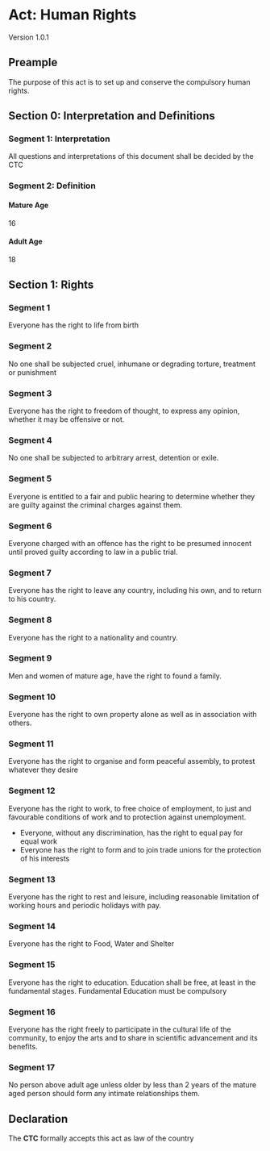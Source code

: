 # Act: Human Rights
Version 1.0.1
## Preample
The purpose of this act is to set up and conserve the compulsory human rights.

## Section 0: Interpretation and Definitions
### Segment 1: Interpretation
All questions and interpretations of this document shall be decided by the CTC
### Segment 2: Definition
#### Mature Age
16

#### Adult Age
18

## Section 1: Rights

### Segment 1
Everyone has the right to life from birth

### Segment 2
No one shall be subjected cruel, inhumane or degrading torture, treatment or punishment

### Segment 3
Everyone has the right to freedom of thought, to express any opinion, whether it may be offensive or not.

### Segment 4
No one shall be subjected to arbitrary arrest, detention or exile.

### Segment 5
Everyone is entitled to a fair and public hearing to determine whether they are guilty against the criminal charges against them.

### Segment 6
Everyone charged with an offence has the right to be presumed innocent until proved guilty according to law in a public trial.

### Segment 7
Everyone has the right to leave any country, including his own, and to return to his country.

### Segment 8
Everyone has the right to a nationality and country.

### Segment 9
Men and women of mature age, have the right to found a family.

### Segment 10
Everyone has the right to own property alone as well as in association with others.

### Segment 11
Everyone has the right to organise and form peaceful assembly, to protest whatever they desire

### Segment 12
Everyone has the right to work, to free choice of employment, to just and favourable conditions of work and to protection against unemployment.
- Everyone, without any discrimination, has the right to equal pay for equal work
- Everyone has the right to form and to join trade unions for the protection of his interests

### Segment 13
Everyone has the right to rest and leisure, including reasonable limitation of working hours and periodic holidays with pay.

### Segment 14
Everyone has the right to Food, Water and Shelter

### Segment 15
Everyone has the right to education. Education shall be free, at least in the fundamental stages. Fundamental Education must be compulsory

### Segment 16
Everyone has the right freely to participate in the cultural life of the community, to enjoy the arts and to share in scientific advancement and its benefits.

### Segment 17
No person above adult age unless older by less than 2 years of the mature aged person should form any intimate relationships them.

## Declaration

The **CTC** formally accepts this act as law of the country
